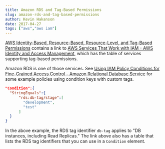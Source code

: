 ```yaml
---
title: Amazon RDS and Tag-Based Permissions
slug: amazon-rds-and-tag-based-permissions
author: Kevin Hakanson
date: 2017-04-27
tags: ["aws","aws iam"]
---
```

[AWS Identity-Based, Resource-Based, Resource-Level, and Tag-Based Permissions](../2017-04-25-aws-identity-based-resource-based-resource-level-and-tag-based-permissions) contains a link to [AWS Services That Work with IAM - AWS Identity and Access Management](https://docs.aws.amazon.com/IAM/latest/UserGuide/reference_aws-services-that-work-with-iam.html), which has the table of services supporting tag-based permissions.

Amazon RDS is one of those services. See [Using IAM Policy Conditions for Fine-Grained Access Control - Amazon Relational Database Service](http://docs.aws.amazon.com/AmazonRDS/latest/UserGuide/UsingWithRDS.IAM.Conditions.html) for some example policies using condition keys with custom tags.

```json
"Condition":{
  "StringEquals":{
      "rds:db-tag/stage":[
        "development",
        "test"
      ]
  }
}
```

In the above example, the RDS tag identifier `db-tag` applies to "DB instances, including Read Replicas." The link above also has a table that lists the RDS tag identifiers that you can use in a `Condition` element.
